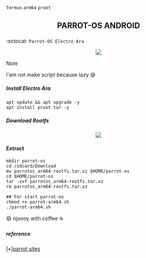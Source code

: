 `Termux` `arm64` `proot`
<h2><p align="center">PARROT-OS ANDROID</h2>

:octocat: `Parrot-OS Electro Ara`

<p align="center">
<img widht="80%" src="https://www.parrotsec.org/_next/static/media/parrot-security-1.c044d5dd.png"></p>

>[!NOTE]
>l'am not make script because lazy 😪
>

##### Install Electro Ara
```
apt update && apt upgrade -y
apt install proot tar -y
```
##### Download Rootfs 

<p align="center" width="100%">
  <a href="https://sfl.gl/ItCk">
    <img src="https://nobita-gamerz.github.io/img-asset/Download.png"></a></p>

#### Extract 
```
mkdir parrot-os
cd /sdcard/Download
mv parrotos_arm64-rootfs.tar.xz $HOME/parrot-os
cd $HOME/parrot-os
tar -xvf parrotos_arm64-rootfs.tar.xz
rm parrotos_arm64-rootfs.tar.xz

## For start parrot-os
chmod +x parrot-arm64.sh
./parrot-arm64.sh
```
😄 njoooy with coffee ☕

##### reference
[•][parrot sites](#)
